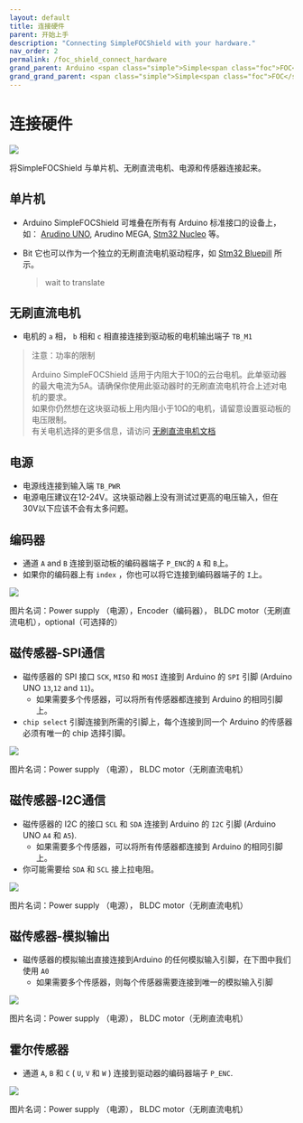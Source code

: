 ```yaml
---
layout: default
title: 连接硬件
parent: 开始上手
description: "Connecting SimpleFOCShield with your hardware."
nav_order: 2
permalink: /foc_shield_connect_hardware
grand_parent: Arduino <span class="simple">Simple<span class="foc">FOC</span>Shield</span>
grand_grand_parent: <span class="simple">Simple<span class="foc">FOC</span> Boards</span>
---
```


# 连接硬件

<p>
<img src="extras/Images/connection.gif" class="width50">
</p>

将<span class="simple">Simple<span class="foc">FOC</span>Shield</span> 与单片机、无刷直流电机、电源和传感器连接起来。

## 单片机
- Arduino <span class="simple">Simple<span class="foc">FOC</span>Shield</span> 可堆叠在所有有 Arduino 标准接口的设备上，如： [Arudino UNO](arduino_simplefoc_shield), Arudino MEGA, [Stm32 Nucleo](nucleo_connection) 等。

- Bit 它也可以作为一个独立的无刷直流电机驱动程序，如 [Stm32 Bluepill](bluepill_connection) 所示。 

  > wait to translate

## 无刷直流电机
- 电机的 `a` 相， `b` 相和 `c`  相直接连接到驱动板的电机输出端子 `TB_M1` 

<blockquote class="warning"><p class="heading">注意：功率的限制</p>
Arduino <span class="simple">Simple<span class="foc">FOC</span>Shield</span> 适用于内阻大于10Ω的云台电机。此单驱动器的最大电流为5A。请确保你使用此驱动器时的无刷直流电机符合上述对电机的要求。  <br>
如果你仍然想在这块驱动板上用内阻小于10Ω的电机，请留意设置驱动板的电压限制。 <br>
有关电机选择的更多信息，请访问 <a href="bldc_motors"> 无刷直流电机文档</a>
</blockquote>


## 电源
- 电源线连接到输入端 `TB_PWR` 
- 电源电压建议在12-24V。这块驱动器上没有测试过更高的电压输入，但在30V以下应该不会有太多问题。



## 编码器
- 通道 `A` and `B` 连接到驱动板的编码器端子 `P_ENC`的 `A` 和 `B`上。 
- 如果你的编码器上有 `index` ，你也可以将它连接到编码器端子的 `I`上。

<img src="extras/Images/foc_shield_v13_enc.png" class="">

图片名词：Power supply （电源），Encoder（编码器）， BLDC motor（无刷直流电机），optional（可选择的）

## 磁传感器-SPI通信
- 磁传感器的 SPI 接口 `SCK`, `MISO` 和 `MOSI` 连接到 Arduino 的 `SPI` 引脚 (Arduino UNO `13`,`12` and `11`)。
  - 如果需要多个传感器，可以将所有传感器都连接到 Arduino 的相同引脚上。
-  `chip select` 引脚连接到所需的引脚上，每个连接到同一个 Arduino 的传感器必须有唯一的 chip 选择引脚。

<img src="extras/Images/foc_shield_v13_magSPI.png" class="">

图片名词：Power supply （电源）， BLDC motor（无刷直流电机）

## 磁传感器-I2C通信
- 磁传感器的 I2C 的接口 `SCL` 和 `SDA` 连接到 Arduino 的 `I2C` 引脚 (Arduino UNO `A4` 和 `A5`). 
  - 如果需要多个传感器，可以将所有传感器都连接到 Arduino 的相同引脚上。
- 你可能需要给 `SDA` 和 `SCL` 接上拉电阻。

<img src="extras/Images/foc_shield_v13_magI2C.png" class="">

图片名词：Power supply （电源）， BLDC motor（无刷直流电机）


## 磁传感器-模拟输出
- 磁传感器的模拟输出直接连接到Arduino 的任何模拟输入引脚，在下图中我们使用 `A0`
  - 如果需要多个传感器，则每个传感器需要连接到唯一的模拟输入引脚

<img src="extras/Images/foc_shield_v13_analog.png" class="">

图片名词：Power supply （电源）， BLDC motor（无刷直流电机）


## 霍尔传感器
- 通道 `A`, `B` 和 `C` ( `U`, `V` 和 `W` ) 连接到驱动器的编码器端子 `P_ENC`. 

<img src="extras/Images/foc_shield_v13_hall.png" class="">

图片名词：Power supply （电源）， BLDC motor（无刷直流电机）

